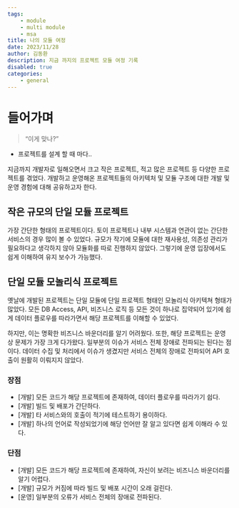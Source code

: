 ```yaml
---
tags: 
    - module
    - multi module
    - msa
title: 나의 모듈 여정
date: 2023/11/28
author: 김동환
description: 지금 까지의 프로젝트 모듈 여정 기록
disabled: true
categories:
    - general
---
```


# 들어가며

> “이게 맞나?”

- 프로젝트를 설계 할 때 마다..
>

지금까지 개발자로 일해오면서 크고 작은 프로젝트, 적고 많은 프로젝트 등 다양한 프로젝트를 겪었다. 개발하고 운영해온 프로젝트들의 아키텍처 및 모듈 구조에 대한 개발 및 운영 경험에 대해 공유하고자 한다.

## 작은 규모의 단일 모듈 프로젝트

가장 간단한 형태의 프로젝트이다. 토이 프로젝트나 내부 시스템과 연관이 없는 간단한 서비스의 경우 많이 볼 수 있었다. 규모가 작기에 모듈에 대한 재사용성, 의존성 관리가 필요하다고 생각하지 않아 모듈화를 따로 진행하지 않았다. 그렇기에 운영 입장에서도 쉽게 이해하여 유지 보수가 가능했다.

## 단일 모듈 모놀리식 프로젝트

옛날에 개발된 프로젝트는 단일 모듈에 단일 프로젝트 형태인 모놀리식 아키텍쳐 형태가 많았다. 모든 DB Access, API, 비즈니스 로직 등 모든 것이 하나로 집약되어 있기에 쉽게 데이터 플로우를 따라가면서 해당 프로젝트를 이해할 수 있었다.

하지만, 이는 명확한 비즈니스 바운더리를 알기 어려웠다. 또한, 해당 프로젝트는 운영 상 문제가 가장 크게 다가왔다. 일부분의 이슈가 서비스 전체 장애로 전파되는 된다는 점이다. 데이터 수집 및 처리에서 이슈가 생겼지만 서비스 전체의 장애로 전파되어 API 호출이 원활히 이뤄지지 않았다.

### 장점

- [개발] 모든 코드가 해당 프로젝트에 존재하여, 데이터 플로우를 따라가기 쉽다.
- [개발] 빌드 및 배포가 간단하다.
- [개발] 타 서비스와의 호출이 적기에 테스트하기 용이하다.
- [개발] 하나의 언어로 작성되었기에 해당 언어만 잘 알고 있다면 쉽게 이해라 수 있다.

### 단점

- [개발] 모든 코드가 해당 프로젝트에 존재하여, 자신이 보려는 비즈니스 바운더리를 알기 어렵다.
- [개발] 규모가 커짐에 따라 빌드 및 배포 시간이 오래 걸린다.
- [운영] 일부분의 오류가 서비스 전체의 장애로 전파된다.
